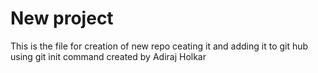 # New project
This is the file for creation of new repo ceating it and adding it to git hub using git init command
created by Adiraj Holkar